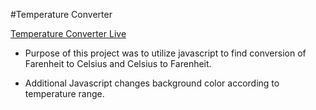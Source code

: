 #Temperature Converter

[Temperature Converter Live](js-temp-converter.netlify.com)

- Purpose of this project was to utilize javascript to find conversion of Farenheit to Celsius and Celsius to Farenheit.

- Additional Javascript changes background color according to temperature range.
